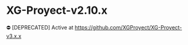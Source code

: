 XG-Proyect-v2.10.x
==================

:no_entry: [DEPRECATED] Active at https://github.com/XGProyect/XG-Proyect-v3.x.x
